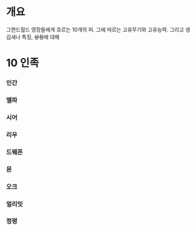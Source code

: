 # 개요
그랜드월드 영장들에게 흐르는 10개의 피.
그에 따르는 고유무기와 고유능력.
그리고 생김새나 특징, ~~상징~~에 대해 

# 10 인족
### 인간
### 엘파
### 시어
### 리우
### 드웨픈
### 몬
### 오크
### 얼리밋
### 
### 
### 정령